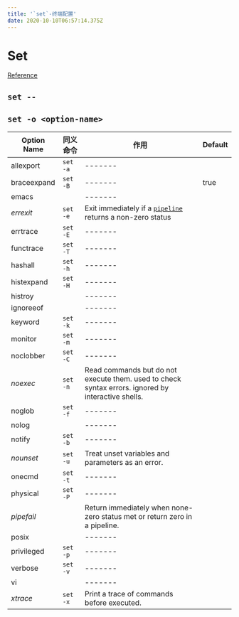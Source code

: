 ```yaml
---
title: '`set`-终端配置'
date: 2020-10-10T06:57:14.375Z
---
```


# Set

[Reference](https://www.gnu.org/software/bash/manual/html_node/The-Set-Builtin.html)

## `set --`

## `set -o <option-name>`

| Option Name | 同义命令 | 作用                                                                                               | Default |
| ----------- | -------- | -------------------------------------------------------------------------------------------------- | ------- |
| allexport   | `set -a` | -------                                                                                            |         |
| braceexpand | `set -B` | -------                                                                                            | true    |
| emacs       |          | -------                                                                                            |         |
| *errexit*   | `set -e` | Exit immediately if a [`pipeline`](./basic.md#pipelines) returns a non-zero status                 |         |
| errtrace    | `set -E` | -------                                                                                            |         |
| functrace   | `set -T` | -------                                                                                            |         |
| hashall     | `set -h` | -------                                                                                            |         |
| histexpand  | `set -H` | -------                                                                                            |         |
| histroy     |          | -------                                                                                            |         |
| ignoreeof   |          | -------                                                                                            |         |
| keyword     | `set -k` | -------                                                                                            |         |
| monitor     | `set -m` | -------                                                                                            |         |
| noclobber   | `set -C` | -------                                                                                            |         |
| *noexec*    | `set -n` | Read commands but do not execute them. used to check syntax errors. ignored by interactive shells. |         |
| noglob      | `set -f` | -------                                                                                            |         |
| nolog       |          | -------                                                                                            |         |
| notify      | `set -b` | -------                                                                                            |         |
| *nounset*   | `set -u` | Treat unset variables and parameters as an error.                                                  |         |
| onecmd      | `set -t` | -------                                                                                            |         |
| physical    | `set -P` | -------                                                                                            |         |
| *pipefail*  |          | Return immediately when none-zero status met or return zero in a pipeline.                         |         |
| posix       |          | -------                                                                                            |         |
| privileged  | `set -p` | -------                                                                                            |         |
| verbose     | `set -v` | -------                                                                                            |         |
| vi          |          | -------                                                                                            |         |
| *xtrace*    | `set -x` | Print a trace of commands before executed.                                                         |         |
